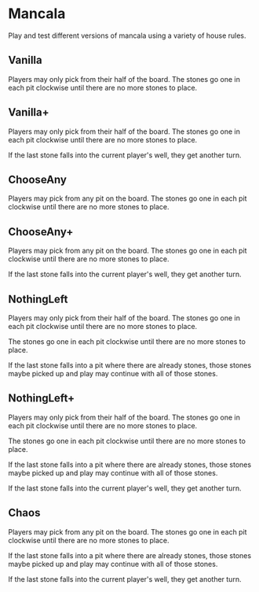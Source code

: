 # Mancala
Play and test different versions of mancala using a variety of house rules.

## Vanilla
Players may only pick from their half of the board. The stones go one in each pit clockwise until there are no more stones to place.

## Vanilla+
Players may only pick from their half of the board. The stones go one in each pit clockwise until there are no more stones to place.

If the last stone falls into the current player's well, they get another turn.

## ChooseAny
Players may pick from any pit on the board. The stones go one in each pit clockwise until there are no more stones to place.

## ChooseAny+
Players may pick from any pit on the board. The stones go one in each pit clockwise until there are no more stones to place.

If the last stone falls into the current player's well, they get another turn.

## NothingLeft
Players may only pick from their half of the board. The stones go one in each pit clockwise until there are no more stones to place.

The stones go one in each pit clockwise until there are no more stones to place. 

If the last stone falls into a pit where there are already stones, those stones maybe picked up and play may continue with all of those stones.

## NothingLeft+
Players may only pick from their half of the board. The stones go one in each pit clockwise until there are no more stones to place.

The stones go one in each pit clockwise until there are no more stones to place. 

If the last stone falls into a pit where there are already stones, those stones maybe picked up and play may continue with all of those stones.

If the last stone falls into the current player's well, they get another turn.

## Chaos
Players may pick from any pit on the board. The stones go one in each pit clockwise until there are no more stones to place.

If the last stone falls into a pit where there are already stones, those stones maybe picked up and play may continue with all of those stones.

If the last stone falls into the current player's well, they get another turn.
